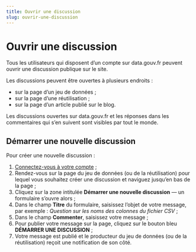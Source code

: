 ```yaml
---
title: Ouvrir une discussion
slug: ouvrir-une-discussion
---
```


# Ouvrir une discussion

Tous les utilisateurs qui disposent d’un compte sur data.gouv.fr peuvent ouvrir une discussion publique sur le site.

Les discussions peuvent être ouvertes à plusieurs endroits :

- sur la page d’un jeu de données ;
- sur la page d’une réutilisation ;
- sur la page d’un article publié sur le blog.

Les discussions ouvertes sur data.gouv.fr et les réponses dans les commentaires qui s’en suivent sont visibles par tout le monde.

## Démarrer une nouvelle discussion

Pour créer une nouvelle discussion :

1. [Connectez-vous à votre compte](https://www.data.gouv.fr/fr/login) ;
2. Rendez-vous sur la page du jeu de données (ou de la réutilisation) pour lequel vous souhaitez créer une discussion et naviguez jusqu’en bas de la page ;
3. Cliquez sur la zone intitulée **Démarrer une nouvelle discussion** — un formulaire s’ouvre alors ;
4. Dans le champ **Titre** du formulaire, saisissez l’objet de votre message, par exemple : _Question sur les noms des colonnes du fichier CSV_ ;
5. Dans le champ **Commenter**, saisissez votre message ;
6. Pour publier votre message sur la page, cliquez sur le bouton bleu **DÉMARRER UNE DISCUSSION** ;
7. Votre message est publié et le producteur du jeu de données (ou de la réutilisation) reçoit une notification de son côté.
